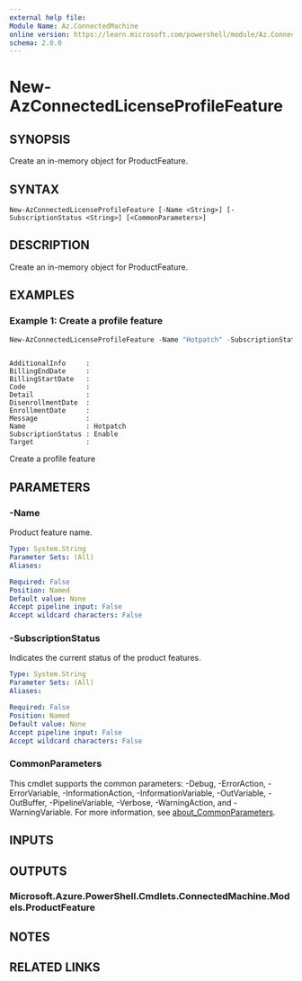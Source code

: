 ```yaml
---
external help file:
Module Name: Az.ConnectedMachine
online version: https://learn.microsoft.com/powershell/module/Az.ConnectedMachine/new-azconnectedlicenseprofilefeature
schema: 2.0.0
---
```


# New-AzConnectedLicenseProfileFeature

## SYNOPSIS
Create an in-memory object for ProductFeature.

## SYNTAX

```
New-AzConnectedLicenseProfileFeature [-Name <String>] [-SubscriptionStatus <String>] [<CommonParameters>]
```

## DESCRIPTION
Create an in-memory object for ProductFeature.

## EXAMPLES

### Example 1: Create a profile feature
```powershell
New-AzConnectedLicenseProfileFeature -Name "Hotpatch" -SubscriptionStatus "Enable"
```

```output

AdditionalInfo     :
BillingEndDate     :
BillingStartDate   :
Code               :
Detail             :
DisenrollmentDate  :
EnrollmentDate     :
Message            :
Name               : Hotpatch
SubscriptionStatus : Enable
Target             :

```

Create a profile feature

## PARAMETERS

### -Name
Product feature name.

```yaml
Type: System.String
Parameter Sets: (All)
Aliases:

Required: False
Position: Named
Default value: None
Accept pipeline input: False
Accept wildcard characters: False
```

### -SubscriptionStatus
Indicates the current status of the product features.

```yaml
Type: System.String
Parameter Sets: (All)
Aliases:

Required: False
Position: Named
Default value: None
Accept pipeline input: False
Accept wildcard characters: False
```

### CommonParameters
This cmdlet supports the common parameters: -Debug, -ErrorAction, -ErrorVariable, -InformationAction, -InformationVariable, -OutVariable, -OutBuffer, -PipelineVariable, -Verbose, -WarningAction, and -WarningVariable. For more information, see [about_CommonParameters](http://go.microsoft.com/fwlink/?LinkID=113216).

## INPUTS

## OUTPUTS

### Microsoft.Azure.PowerShell.Cmdlets.ConnectedMachine.Models.ProductFeature

## NOTES

## RELATED LINKS

